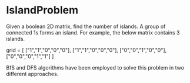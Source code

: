 # IslandProblem
Given a boolean 2D matrix, find the number of islands. A group of connected 1s forms an island. For example, the below matrix contains 3 islands.

grid = [
  ["1","1","0","0","0"],
  ["1","1","0","0","0"],
  ["0","0","1","0","0"],
  ["0","0","0","1","1"]
]

BfS and DFS algorithms have been employed to solve this problem in two different approaches.
